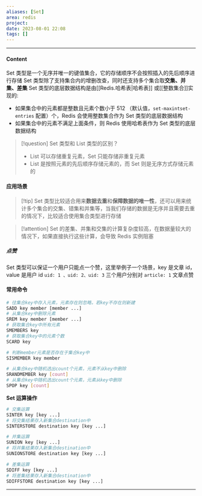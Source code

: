 ```yaml
---
aliases: [Set]
area: redis
project: 
date: 2023-08-01 22:08
tags: []
---
```

---
#### Content
Set 类型是一个无序并唯一的键值集合，它的存储顺序不会按照插入的先后顺序进行存储
Set 类型除了支持集合内的增删改查，同时还支持多个集合取**交集、并集、差集**
Set 类型的底层数据结构是由[[Redis.哈希表|哈希表]] 或[[整数集合]]实现的:
- 如果集合中的元素都是整数且元素个数小于 512 （默认值，`set-maxintset-entries` 配置）个，Redis 会使用整数集合作为 Set 类型的底层数据结构
- 如果集合中的元素不满足上面条件，则 Redis 使用哈希表作为 Set 类型的底层数据结构

> [!question] Set 类型和 List 类型的区别？
> - List 可以存储重复元素，Set 只能存储非重复元素
> - List 是按照元素的先后顺序存储元素的，而 Set 则是无序方式存储元素的

#### 应用场景
> [!tip] Set 类型比较适合用来**数据去重**和**保障数据的唯一性**，还可以用来统计多个集合的交集、错集和并集等，当我们存储的数据是无序并且需要去重的情况下，比较适合使用集合类型进行存储

> [!attention] Set 的差集、并集和交集的计算复杂度较高，在数据量较大的情况下，如果直接执行这些计算，会导致 Redis 实例阻塞

##### 点赞
Set 类型可以保证一个用户只能点一个赞，这里举例子一个场景，key 是文章 id，value 是用户 id
`uid: 1 、uid: 2、uid: 3` 三个用户分别对 `article: 1` 文章点赞


#### 常用命令
```sh
# 往集合key中存入元素，元素存在则忽略，若key不存在则新建
SADD key member [member ...]
# 从集合key中删除元素
SREM key member [member ...] 
# 获取集合key中所有元素
SMEMBERS key
# 获取集合key中的元素个数
SCARD key

# 判断member元素是否存在于集合key中
SISMEMBER key member

# 从集合key中随机选出count个元素，元素不从key中删除
SRANDMEMBER key [count]
# 从集合key中随机选出count个元素，元素从key中删除
SPOP key [count]
```
**Set 运算操作**
```sh
# 交集运算
SINTER key [key ...]
# 将交集结果存入新集合destination中
SINTERSTORE destination key [key ...]

# 并集运算
SUNION key [key ...]
# 将并集结果存入新集合destination中
SUNIONSTORE destination key [key ...]

# 差集运算
SDIFF key [key ...]
# 将差集结果存入新集合destination中
SDIFFSTORE destination key [key ...]
```


---
